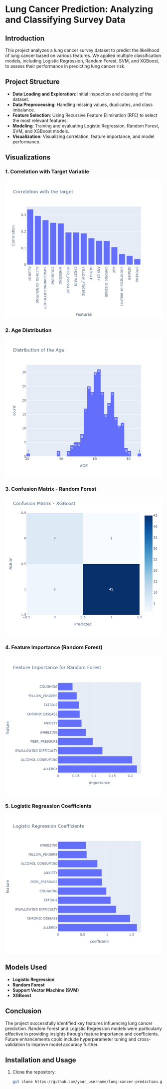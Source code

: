 # Lung Cancer Prediction: Analyzing and Classifying Survey Data

## Introduction

This project analyzes a lung cancer survey dataset to predict the likelihood of lung cancer based on various features. We applied multiple classification models, including Logistic Regression, Random Forest, SVM, and XGBoost, to assess their performance in predicting lung cancer risk.

## Project Structure

- **Data Loading and Exploration**: Initial inspection and cleaning of the dataset.
- **Data Preprocessing**: Handling missing values, duplicates, and class imbalance.
- **Feature Selection**: Using Recursive Feature Elimination (RFE) to select the most relevant features.
- **Modeling**: Training and evaluating Logistic Regression, Random Forest, SVM, and XGBoost models.
- **Visualization**: Visualizing correlation, feature importance, and model performance.

## Visualizations

### 1. Correlation with Target Variable
![Correlation with Target Variable](images/corr.png)

### 2. Age Distribution
![Age Distribution](images/age.png)

### 3. Confusion Matrix - Random Forest
![Confusion Matrix - Random Forest](images/cm.png)

### 4. Feature Importance (Random Forest)
![Feature Importance (Random Forest)](images/fi.png)

### 5. Logistic Regression Coefficients
![Logistic Regression Coefficients](images/lr.png)

## Models Used

- **Logistic Regression**
- **Random Forest**
- **Support Vector Machine (SVM)**
- **XGBoost**

## Conclusion

The project successfully identified key features influencing lung cancer prediction. Random Forest and Logistic Regression models were particularly effective in providing insights through feature importance and coefficients. Future enhancements could include hyperparameter tuning and cross-validation to improve model accuracy further.

## Installation and Usage

1. Clone the repository:
   ```bash
   git clone https://github.com/your_username/lung-cancer-prediction.git
